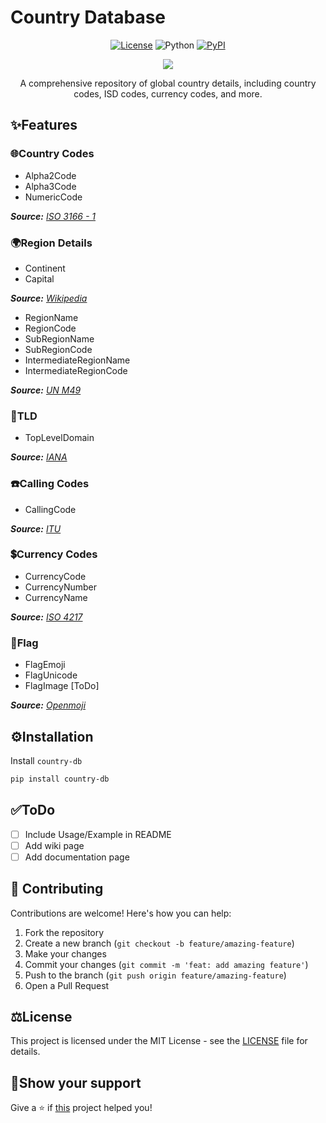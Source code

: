 # Country Database

<div align="center">

[![License](https://img.shields.io/badge/license-MIT-34D058?color=blue)](https://github.com/sivakumar-mahalingam/country-db/blob/main/LICENSE)
![Python](https://img.shields.io/badge/python-3.8+-blue?logo=python&logoColor=959DA5)
[![PyPI](https://img.shields.io/pypi/v/country-db.svg?logo=pypi&logoColor=959DA5&color=blue)](https://pypi.org/project/country-db/)

<a href="https://github.com/sivakumar-mahalingam/country-db/" target="_blank">
    <img src="https://raw.githubusercontent.com/sivakumar-mahalingam/country-db/main/docs/images/country-database.png" target="_blank" />
</a>

A comprehensive repository of global country details, including country codes, ISD codes, currency codes, and more. 

</div>

## ️✨Features

### 🌐Country Codes
- Alpha2Code
- Alpha3Code
- NumericCode
  
_**Source:** [ISO 3166 - 1](https://en.wikipedia.org/wiki/ISO_3166-1)_

### 🌍Region Details
- Continent
- Capital

_**Source:** [Wikipedia](https://en.wikipedia.org/wiki/List_of_national_capitals)_
  
- RegionName
- RegionCode
- SubRegionName
- SubRegionCode
- IntermediateRegionName
- IntermediateRegionCode

_**Source:** [UN M49](https://unstats.un.org/unsd/methodology/m49/overview/)_

### 🔗TLD
- TopLevelDomain

_**Source:** [IANA](https://www.iana.org/domains/root/db)_

### ☎️Calling Codes
- CallingCode

_**Source:** [ITU](https://www.itu.int/en/ITU-T/Pages/default.aspx)_

### 💲Currency Codes
- CurrencyCode
- CurrencyNumber
- CurrencyName

_**Source:** [ISO 4217](https://en.wikipedia.org/wiki/ISO_4217)_

### 🚩Flag
- FlagEmoji
- FlagUnicode
- FlagImage [ToDo]

_**Source:** [Openmoji](https://openmoji.org/library/)_

## ⚙️Installation

Install `country-db`
```bash
pip install country-db
```

## ✅ToDo

- [ ] Include Usage/Example in README
- [ ] Add wiki page
- [ ] Add documentation page

## 🤝 Contributing

Contributions are welcome! Here's how you can help:

1. Fork the repository
2. Create a new branch (`git checkout -b feature/amazing-feature`)
3. Make your changes
4. Commit your changes (`git commit -m 'feat: add amazing feature'`)
5. Push to the branch (`git push origin feature/amazing-feature`)
6. Open a Pull Request

## ⚖️License
This project is licensed under the MIT License - see the [LICENSE](LICENSE) file for details.

## 🙏Show your support

Give a ⭐️ if <a href="https://github.com/sivakumar-mahalingam/country-db/">this</a> project helped you!